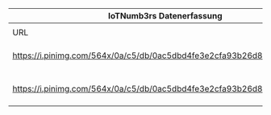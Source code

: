 |IoTNumb3rs Datenerfassung|||||||||||
| ---- | ---- | ---- | ---- | ---- | ---- | ---- | ---- | ---- | ---- | ---- |
||||||||||||
|URL|home_url|filename|device_class|device_count|market_class|market_volume|prognosis_year|publication_year|authorship_class|Dropbox folder|
|https://i.pinimg.com/564x/0a/c5/db/0ac5dbd4fe3e2cfa93b26d8e8feece1e.jpg|https://www.forbes.com/sites/centurylink/2014/10/24/how-the-internet-of-things-will-rule-your-workday-in-2020-infographic/#bd367261883e|file7_0ac5dbd4fe3e2cfa93b26d8e8feece1e.jpg|generic IoT|26000000000|||2020|2014|journalist|marielledemuth/20181223-1200|
|https://i.pinimg.com/564x/0a/c5/db/0ac5dbd4fe3e2cfa93b26d8e8feece1e.jpg|https://www.forbes.com/sites/centurylink/2014/10/24/how-the-internet-of-things-will-rule-your-workday-in-2020-infographic/#bd367261883e|file7_0ac5dbd4fe3e2cfa93b26d8e8feece1e.jpg|||profit|7300000000|2020|2014|journalist|marielledemuth/20181223-1200|

